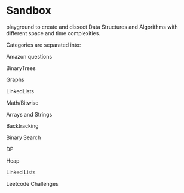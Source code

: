 # Sandbox
playground to create and dissect Data Structures and Algorithms with different space and time complexities.

Categories are separated into:

Amazon questions

BinaryTrees

Graphs

LinkedLists

Math/Bitwise

Arrays and Strings

Backtracking

Binary Search

DP

Heap

Linked Lists

Leetcode Challenges
